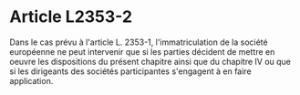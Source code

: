 # Article L2353-2

Dans le cas prévu à l'article L. 2353-1, l'immatriculation de la société européenne ne peut intervenir que si les parties décident de mettre en oeuvre les dispositions du présent chapitre ainsi que du chapitre IV ou que si les dirigeants des sociétés participantes s'engagent à en faire application.